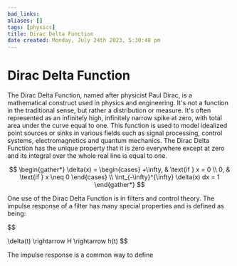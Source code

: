 ```yaml
---
bad_links: 
aliases: []
tags: [physics]
title: Dirac Delta Function
date created: Monday, July 24th 2023, 5:30:48 pm
---
```

# Dirac Delta Function

The Dirac Delta Function, named after physicist Paul Dirac, is a mathematical construct used in physics and engineering. It's not a function in the traditional sense, but rather a distribution or measure. It's often represented as an infinitely high, infinitely narrow spike at zero, with total area under the curve equal to one. This function is used to model idealized point sources or sinks in various fields such as signal processing, control systems, electromagnetics and quantum mechanics. The Dirac Delta Function has the unique property that it is zero everywhere except at zero and its integral over the whole real line is equal to one.

$$
\begin{gather*} 
\delta(x) = 
\begin{cases} 
+\infty, & \text{if } x = 0 \\
0, & \text{if } x \neq 0 
\end{cases} \\
\int_{-\infty}^{\infty} \delta(x) dx = 1
\end{gather*}
$$

One use of the Dirac Delta Function is in filters and control theory. The impulse response of a filter has many special properties and is defined as being:

$$

\delta(t) \rightarrow H \rightarrow h(t)
$$

The impulse response is a common way to define 